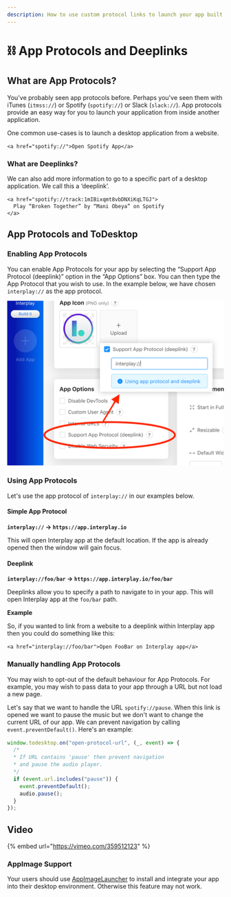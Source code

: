 ```yaml
---
description: How to use custom protocol links to launch your app built with ToDesktop.
---
```


# ⛓ App Protocols and Deeplinks

## What are App Protocols?

You've probably seen app protocols before. Perhaps you've seen them with iTunes (`itmss://`) or Spotify (`spotify://`) or Slack (`slack://`). App protocols provide an easy way for you to launch your application from inside another application. 

One common use-cases is to launch a desktop application from a website.

```markup
<a href="spotify://">Open Spotify App</a>
```

### What are Deeplinks?

We can also add more information to go to a specific part of a desktop application. We call this a ‘deeplink’.

```markup
<a href="spotify://track:1mIBixqmt8vbDNXiKqLTGJ">
  Play “Broken Together” by “Mani Obeya” on Spotify
</a>
```

## App Protocols and ToDesktop

### Enabling App Protocols

You can enable App Protocols for your app by selecting the “Support App Protocol (deeplink)” option in the “App Options” box. You can then type the App Protocol that you wish to use. In the example below, we have chosen `interplay://` as the app protocol.

![](<../.gitbook/assets/app protocols (1).png>)

### Using App Protocols

Let's use the app protocol of `interplay://` in our examples below.

#### Simple App Protocol

**`interplay://` → `https://app.interplay.io`**

This will open Interplay app at the default location. If the app is already opened then the window will gain focus.

#### Deeplink

**`interplay://foo/bar` → `https://app.interplay.io/foo/bar`**

Deeplinks allow you to specify a path to navigate to in your app. This will open Interplay app at the `foo/bar` path.

**Example**

So, if you wanted to link from a website to a deeplink within Interplay app then you could do something like this:

```markup
<a href="interplay://foo/bar">Open FooBar on Interplay app</a>
```

### Manually handling App Protocols

You may wish to opt-out of the default behaviour for App Protocols. For example, you may wish to pass data to your app through a URL but not load a new page.

Let's say that we want to handle the URL `spotify://pause`. When this link is opened we want to pause the music but we don't want to change the current URL of our app. We can prevent navigation by calling `event.preventDefault()`. Here's an example:

```javascript
window.todesktop.on("open-protocol-url", (_, event) => {
  /*
  * If URL contains 'pause' then prevent navigation
  * and pause the audio player.
  */
  if (event.url.includes("pause")) {
    event.preventDefault();
    audio.pause();
  }
});
```

## Video

{% embed url="https://vimeo.com/359512123" %}

### AppImage Support

Your users should use [AppImageLauncher](https://github.com/TheAssassin/AppImageLauncher) to install and integrate your app into their desktop environment. Otherwise this feature may not work.
